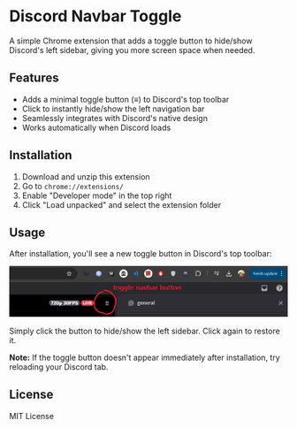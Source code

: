 # Discord Navbar Toggle

A simple Chrome extension that adds a toggle button to hide/show Discord's left sidebar, giving you more screen space when needed.

## Features

- Adds a minimal toggle button (≡) to Discord's top toolbar
- Click to instantly hide/show the left navigation bar
- Seamlessly integrates with Discord's native design
- Works automatically when Discord loads

## Installation

1. Download and unzip this extension
2. Go to `chrome://extensions/`
3. Enable "Developer mode" in the top right
4. Click "Load unpacked" and select the extension folder

## Usage

After installation, you'll see a new toggle button in Discord's top toolbar:

![Toggle button location](readme-pic1.png)

Simply click the button to hide/show the left sidebar. Click again to restore it.

**Note:** If the toggle button doesn't appear immediately after installation, try reloading your Discord tab.


## License

MIT License

